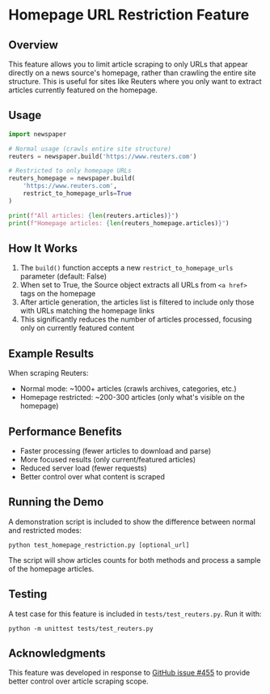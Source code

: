 # Homepage URL Restriction Feature

## Overview

This feature allows you to limit article scraping to only URLs that appear directly on a news source's homepage, rather than crawling the entire site structure. This is useful for sites like Reuters where you only want to extract articles currently featured on the homepage.

## Usage

```python
import newspaper

# Normal usage (crawls entire site structure)
reuters = newspaper.build('https://www.reuters.com')

# Restricted to only homepage URLs
reuters_homepage = newspaper.build(
    'https://www.reuters.com',
    restrict_to_homepage_urls=True
)

print(f"All articles: {len(reuters.articles)}")
print(f"Homepage articles: {len(reuters_homepage.articles)}")
```

## How It Works

1. The `build()` function accepts a new `restrict_to_homepage_urls` parameter (default: False)
2. When set to True, the Source object extracts all URLs from `<a href>` tags on the homepage
3. After article generation, the articles list is filtered to include only those with URLs matching the homepage links
4. This significantly reduces the number of articles processed, focusing only on currently featured content

## Example Results

When scraping Reuters:
- Normal mode: ~1000+ articles (crawls archives, categories, etc.)
- Homepage restricted: ~200-300 articles (only what's visible on the homepage)

## Performance Benefits

- Faster processing (fewer articles to download and parse)
- More focused results (only current/featured articles)
- Reduced server load (fewer requests)
- Better control over what content is scraped

## Running the Demo

A demonstration script is included to show the difference between normal and restricted modes:

```
python test_homepage_restriction.py [optional_url]
```

The script will show articles counts for both methods and process a sample of the homepage articles.

## Testing

A test case for this feature is included in `tests/test_reuters.py`. Run it with:

```
python -m unittest tests/test_reuters.py
```

## Acknowledgments

This feature was developed in response to [GitHub issue #455](https://github.com/codelucas/newspaper/issues/455) to provide better control over article scraping scope.
